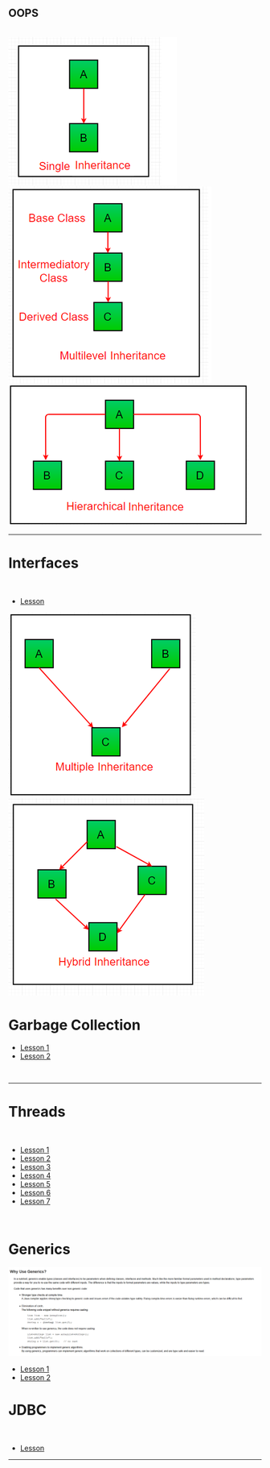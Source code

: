 
## OOPS
<br/>
<img src="images/Single_Inheritance.png">
<br/>

<img src="images/Multilevel_Inheritance.png">
<br/>

<img src="images/Hierarchical_Inheritance.png">
<br/>

<hr/>
<h1> Interfaces</h1>
<br/>
<ul>
  <li>
    <a href="https://www.youtube.com/embed/zSX7N5MolB8" > Lesson</a>
  </li>
</ul>
 
<img src="images/Multiple_Inheritance (Through Interfaces).png">
<br/>

<img src="images/Hybrid_Inheritance(Through Interfaces).png">
<br/>

<h1>Garbage Collection</h1>
<ul>
  <li>
    <a href="https://youtu.be/eUpSuBudnKY" > Lesson 1</a>
  </li>
  
  <li>
    <a href="https://youtu.be/e5TINddM-GM?list=PLX9Zi6XTqOKQ7TdRz0QynGIKuMV9Q2H8E"> Lesson 2</a>
  </li>
</ul>
<br/>



<hr/>
<h1> Threads </h1>
<br/>
<ul>
  <li>
     <a href="https://www.youtube.com/embed/YDH7f9dTXAs?list=PLu0W_9lII9agS67Uits0UnJyrYiXhDS6q" >Lesson 1</a>
 </li>
  <li>
    <a href="https://www.youtube.com/embed/b_h4-_j6JmY?list=PLu0W_9lII9agS67Uits0UnJyrYiXhDS6q" > Lesson 2</a>
  </li>
  <li>
     <a href="https://www.youtube.com/embed/7wpFNKnCpiQ?list=PLu0W_9lII9agS67Uits0UnJyrYiXhDS6q" > Lesson 3</a>
 </li>
  <li>
     <a href="https://www.youtube.com/embed/9O9tTS6LseI?list=PLu0W_9lII9agS67Uits0UnJyrYiXhDS6q" > Lesson 4</a>
 </li>
  <li>
     <a href="https://www.youtube.com/embed/DAHHFj39RRY?list=PLu0W_9lII9agS67Uits0UnJyrYiXhDS6q" > Lesson 5</a>
 </li>
 <li>
     <a href="https://www.youtube.com/embed/0s46eRixwnk?list=PLu0W_9lII9agS67Uits0UnJyrYiXhDS6q" > Lesson 6</a>
 </li>
 <li>
     <a href="https://www.youtube.com/embed/rVDWb0stlfQ?list=PLu0W_9lII9agS67Uits0UnJyrYiXhDS6q"> Lesson 7</a>
 </li>
 
</ul>
<br/>
<h1>Generics</h1>
<img src="images/Generics.png"/>
<br/>
<ul>
  <li>
    <a href="https://youtu.be/_CRxUYxlFTo" > Lesson 1</a>
  </li>
  <li>
    <a href="https://youtu.be/dEOYASL9sD0" > Lesson 2</a>
  </li>
</ul>
<h1> JDBC </h1>
<br/>
<ul>
  <li>
    <a href="https://www.youtube.com/embed/1r4UfkjARTA" >Lesson</a>
  </li>
</ul>

<hr/>
